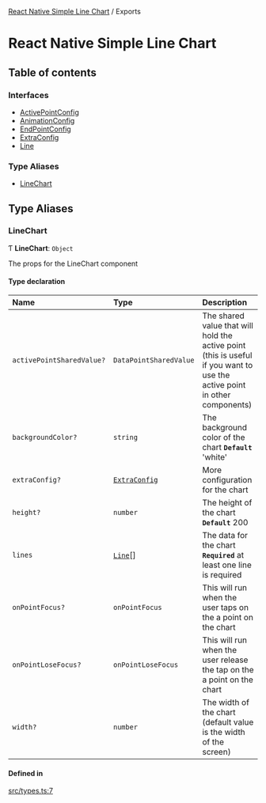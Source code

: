 [React Native Simple Line Chart](README.md) / Exports

# React Native Simple Line Chart

## Table of contents

### Interfaces

- [ActivePointConfig](interfaces/ActivePointConfig.md)
- [AnimationConfig](interfaces/AnimationConfig.md)
- [EndPointConfig](interfaces/EndPointConfig.md)
- [ExtraConfig](interfaces/ExtraConfig.md)
- [Line](interfaces/Line.md)

### Type Aliases

- [LineChart](modules.md#linechart)

## Type Aliases

### LineChart

Ƭ **LineChart**: `Object`

The props for the LineChart component

#### Type declaration

| Name | Type | Description |
| :------ | :------ | :------ |
| `activePointSharedValue?` | `DataPointSharedValue` | The shared value that will hold the active point (this is useful if you want to use the active point in other components) |
| `backgroundColor?` | `string` | The background color of the chart **`Default`** 'white' |
| `extraConfig?` | [`ExtraConfig`](interfaces/ExtraConfig.md) | More configuration for the chart |
| `height?` | `number` | The height of the chart **`Default`** 200 |
| `lines` | [`Line`](interfaces/Line.md)[] | The data for the chart **`Required`** at least one line is required |
| `onPointFocus?` | `onPointFocus` | This will run when the user taps on the a point on the chart |
| `onPointLoseFocus?` | `onPointLoseFocus` | This will run when the user release the tap on the a point on the chart |
| `width?` | `number` | The width of the chart (default value is the width of the screen) |

#### Defined in

[src/types.ts:7](https://github.com/Malaa-tech/react-native-simple-line-chart/blob/758c3af/src/types.ts#L7)
